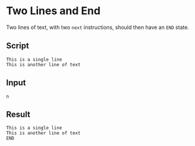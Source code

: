# Two Lines and End

Two lines of text, with two `next` instructions, should then have an `END`
state.

## Script
```cuentitos
This is a single line
This is another line of text
```

## Input
```input
n
```

## Result
```result
This is a single line
This is another line of text
END
```
